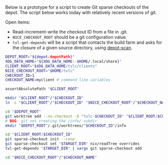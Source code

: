 Below is a prototype for a script to create Git sparse checkouts of the depot.
The script below works today with relatively recent versions of git.

Open items:

 - Read-increment-write the checkout ID from a file in .git.
 - `NICE_CHECKOUT_ROOT` should be a git configuration value.
 - `tvl-get-depends` will be a script that contacts the build farm and asks for
   the closure of a given source directory, using [depot-scan].

```bash
DEPOT_ROOT="${depot.depotPath}"
XDG_DATA_HOME="${XDG_DATA_HOME:-$HOME/.local/share}"
CLIENT_ROOT="$XDG_DATA_HOME/tvlc/clients"
NICE_CHECKOUT_ROOT="$HOME/tvlc"
CHECKOUT_ID=1
CHECKOUT_NAME=myclient # command line variables

assertAbsolutePath "$CLIENT_ROOT"

mkdir "$CLIENT_ROOT"/"$CHECKOUT_ID"
ln -s "$CLIENT_ROOT"/"$CHECKOUT_ID" "$NICE_CHECKOUT_ROOT"/"$CHECKOUT_NAME"

cd "$DEPOT_ROOT"
git worktree add --no-checkout -b "tvlc-$CHECKOUT_ID" "$CLIENT_ROOT/$CHECKOUT_ID/" canon
# BUG: git not creating the /info/ subdir
mkdir "$DEPOT_ROOT"/.git/worktrees/"$CHECKOUT_ID"/info

cd "$CLIENT_ROOT/$CHECKOUT_ID"
git sparse-checkout init --cone
git sparse-checkout set "$TARGET_DIR" nix/readTree overrides
tvl-get-depends "$TARGET_DIR" | xargs git sparse-checkout add

cd "$NICE_CHECKOUT_ROOT"/"$CHECKOUT_NAME"
```

[depot-scan]: ../users/edef/depot-scan.nix
